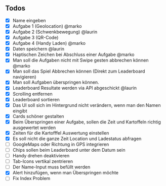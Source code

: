 ## Todos
- [x] Name eingeben
- [x] Aufgabe 1 (Geolocation) @marko
- [x] Aufgabe 2 (Schwenkbewegung) @laurin
- [x] Aufgabe 3 (QR-Code)
- [x] Aufgabe 4 (Handy Laden) @marko
- [x] Daten speichern @laurin
- [x] Haptischen Zeichen bei Abschluss einer Aufgabe @marko
- [x] Man soll die Aufgaben nicht mit Swipe gesten abbrechen können @marko
- [x] Man soll das Spiel Abbrechen können (Direkt zum Leaderboard navigieren) 
- [x] Man soll Aufgaben überspringen können.
- [x] Leaderboard Resultate werden via API abgeschickt @laurin
- [x] Scrolling entfernen 
- [x] Leaderboard sortieren
- [x] Das UI soll sich im Hintergrund nicht verändern, wenn man den Namen eingibt
- [x] Cards schöner gestalten
- [x] Beim Überspringen einer Aufgabe, sollen die Zeit und Kartoffeln richtig ausgewertet werden
- [x] Zeiten für die Kartofffel Auswertung einstellen
- [x] Es soll nicht die ganze Zeit Location und Ladestatus abfragen
- [ ] GoogleMaps oder Richtung in GPS integrieren
- [ ] Chips sollen beim Leaderboard unter dem Datum sein
- [ ] Handy drehen deaktivieren
- [ ] Tab-Icons vertikal zentrieren
- [ ] Der Name-Input muss befüllt werden
- [x] Alert hinzufügen, wenn man Überspringen möchte
- [ ] Fix Index Problem
